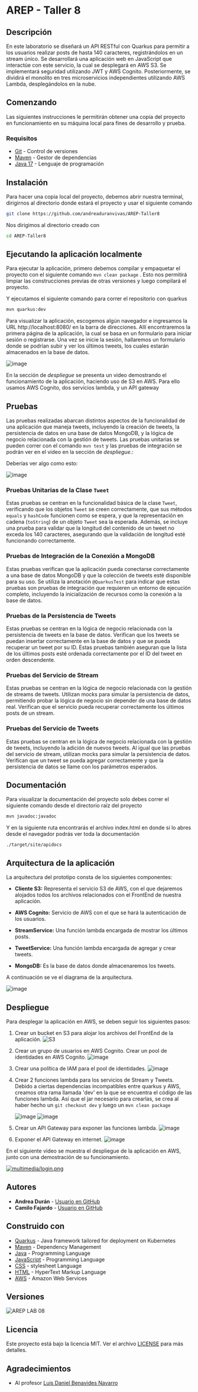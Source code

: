 # AREP - Taller 8

## Descripción

En este laboratorio se diseñará un API RESTful con Quarkus para permitir a los usuarios realizar posts de hasta 140 caracteres, 
registrándolos en un stream único. Se desarrollará una aplicación web en JavaScript que interactúe con este servicio, la cual 
se desplegará en AWS S3. Se implementará seguridad utilizando JWT y AWS Cognito. Posteriormente, se dividirá el monolito en tres 
microservicios independientes utilizando AWS Lambda, desplegándolos en la nube.


## Comenzando

Las siguientes instrucciones le permitirán obtener una copia del proyecto en funcionamiento en su máquina local para fines de desarrollo y prueba.

### Requisitos

- [Git](https://www.youtube.com/watch?v=4xqVv2lTo40/) - Control de versiones
- [Maven](https://www.youtube.com/watch?v=1QfiyR_PWxU) - Gestor de dependencias
- [Java 17](https://www.youtube.com/watch?v=BG2OSaxWX4E) - Lenguaje de programación

## Instalación

Para hacer una copia local del proyecto, debemos abrir nuestra terminal, dirigirnos al directorio donde estará el proyecto y usar el siguiente comando

```bash
git clone https://github.com/andreaduranvivas/AREP-Taller8
```

Nos dirigimos al directorio creado con

```bash
cd AREP-Taller8
```


## Ejecutando la aplicación localmente


Para ejecutar la aplicación, primero debemos compilar y empaquetar el proyecto con el siguiente comando `mvn clean package`
. Esto nos permitirá limpiar las construcciones previas de otras versiones y luego compilará el proyecto.

Y ejecutamos el siguiente comando para correr el repositorio con quarkus

```bash
mvn quarkus:dev
```

Para visualizar la aplicación, escogemos algún navegador e ingresamos la URL http://localhost:8080/ en la barra de direcciones. Allí encontraremos la primera página de la aplicación,
la cual se basa en un formulario para iniciar sesión o registrarse. Una vez se inicie la sesión, hallaremos un formulario donde se podrían subir y ver los últimos tweets,
los cuales estarán almacenados en la base de datos.

![image](multimedia/login.png)

En la sección de *despliegue* se presenta un video demostrando el funcionamiento de la aplicación, haciendo uso de S3 en AWS.
Para ello usamos AWS Cognito, dos servicios lambda, y un API gateway

## Pruebas

Las pruebas realizadas abarcan distintos aspectos de la funcionalidad de una aplicación que maneja tweets, incluyendo la creación de tweets, la persistencia de datos en una base de datos MongoDB, 
y la lógica de negocio relacionada con la gestión de tweets. Las pruebas unitarias se pueden correr con el comando `mvn test`
 y las pruebas de integración se podrán ver en el video en la sección de *despliegue*.:

Deberías ver algo como esto:

![image](multimedia/test.png)

### Pruebas Unitarias de la Clase `Tweet`

Estas pruebas se centran en la funcionalidad básica de la clase `Tweet`, verificando que los objetos `Tweet` se creen correctamente, 
que sus métodos `equals` y `hashCode` funcionen como se espera, y que la representación en cadena (`toString`) de un objeto `Tweet` sea la esperada. 
Además, se incluye una prueba para validar que la longitud del contenido de un tweet no exceda los 140 caracteres, asegurando que la validación 
de longitud esté funcionando correctamente.

### Pruebas de Integración de la Conexión a MongoDB

Estas pruebas verifican que la aplicación pueda conectarse correctamente a una base de datos MongoDB y que la colección de tweets esté disponible
para su uso. Se utiliza la anotación `@QuarkusTest` para indicar que estas pruebas son pruebas de integración que requieren un entorno de ejecución completo, 
incluyendo la inicialización de recursos como la conexión a la base de datos.


### Pruebas de la Persistencia de Tweets

Estas pruebas se centran en la lógica de negocio relacionada con la persistencia de tweets en la base de datos. 
Verifican que los tweets se puedan insertar correctamente en la base de datos y que se pueda recuperar un tweet por su ID. 
Estas pruebas también aseguran que la lista de los últimos posts esté ordenada correctamente por el ID del tweet en orden descendente.


### Pruebas del Servicio de Stream

Estas pruebas se centran en la lógica de negocio relacionada con la gestión de streams de tweets. Utilizan mocks para simular la persistencia de datos, 
permitiendo probar la lógica de negocio sin depender de una base de datos real. Verifican que el servicio pueda recuperar correctamente los últimos posts de un stream.


### Pruebas del Servicio de Tweets

Estas pruebas se centran en la lógica de negocio relacionada con la gestión de tweets, incluyendo la adición de nuevos tweets. 
Al igual que las pruebas del servicio de stream, utilizan mocks para simular la persistencia de datos. Verifican que un tweet se pueda agregar 
correctamente y que la persistencia de datos se llame con los parámetros esperados.


## Documentación

Para visualizar la documentación del proyecto solo debes correr el siguiente comando desde el directorio raíz del proyecto

```bash
mvn javadoc:javadoc
```

Y en la siguiente ruta encontrarás el archivo index.html en donde si lo abres desde el navegador podrás ver toda la documentación

```
./target/site/apidocs
```

## Arquitectura de la aplicación

La arquitectura del prototipo consta de los siguientes componentes:

- **Cliente S3:** Representa el servicio S3 de AWS, con el que dejaremos alojados todos los archivos relacionados con el FrontEnd de nuestra aplicación.

- **AWS Cognito:** Servicio de AWS con el que se hará la autenticación de los usuarios.

- **StreamService:** Una función lambda encargada de mostrar los últimos posts.

- **TweetService:** Una función lambda encargada de agregar y crear tweets.

- **MongoDB:** Es la base de datos donde almacenaremos los tweets.

A continuación se ve el diagrama de la arquitectura.

![image](multimedia/arquitectura.png)

## Despliegue

Para desplegar la aplicación en AWS, se deben seguir los siguientes pasos:

1. Crear un bucket en S3 para alojar los archivos del FrontEnd de la aplicación.
    ![S3](multimedia/S3.png)


2. Crear un grupo de usuarios en AWS Cognito. Crear un pool de identidades en AWS Cognito.
    ![image](multimedia/Cognito.png)


3. Crear una política de IAM para el pool de identidades.
   ![image](multimedia/IAM.png)


4. Crear 2 funciones lambda para los servicios de Stream y Tweets. Debido a ciertas dependencias incompatibles entre quarkus y AWS, creamos otra rama
llamada 'dev' en la que se encuentra el código de las funciones lambda. Así que el jar necesario para crearlas, se crea al haber hecho un `git checkout dev` 
y luego un `mvn clean package`

    ![image](multimedia/lambdaTweet.png)
   ![image](multimedia/lambdaStream.png)


5. Crear un API Gateway para exponer las funciones lambda.
   ![image](multimedia/API.png)


6. Exponer el API Gateway en internet.
   ![image](multimedia/Etapa.png)

En el siguiente video se muestra el despliegue de la aplicación en AWS, junto con una demostración de su funcionamiento.

[![multimedia/login.png](multimedia/login.png)](https://youtu.be/1QfiyR_PWxU)

## Autores

- **Andrea Durán** - [Usuario en GitHub](https://github.com/andreaduranvivas)
- **Camilo Fajardo** - [Usuario en GitHub](https://github.com/briancfajardo)

## Construido con

* [Quarkus](https://quarkus.io/) - Java framework tailored for deployment on Kubernetes
* [Maven](https://maven.apache.org/) - Dependency Management
* [Java](https://www.java.com/es/) - Programming Language
* [JavaScript](https://developer.mozilla.org/en-US/docs/Web/javascript) - Programming Language
* [CSS](https://www.w3.org/Style/CSS/Overview.en.html) - stylesheet Language
* [HTML](https://html.com/) - HyperText Markup Language
* [AWS](https://html.com/) - Amazon Web Services


## Versiones

![AREP LAB 08](https://img.shields.io/badge/AREP_LAB_08-v1.0.0-blue)

## Licencia

Este proyecto está bajo la licencia MIT. Ver el archivo [LICENSE](LICENSE) para más detalles.

## Agradecimientos

- Al profesor [Luis Daniel Benavides Navarro](https://ldbn.is.escuelaing.edu.co/)

